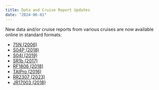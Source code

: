```yaml
---
title: Data and Cruise Report Updates
date: "2024-06-01"
---
```


New data and/or cruise reports from various cruises are now available online in standard formats:
- [75N (2006)][1]
- [S04P (2018)][2]
- [S04I (2019)][3]
- [SR1b (2017)][4]
- [RF1806 (2018)][5]
- [TAlPro (2016)][6]
- [RR2307 (2023)][7]
- [JR17003 (2018)][8]

[1]: /cruise/58GS20060721
[2]: /cruise/320620180309
[3]: /cruise/490S20190121
[4]: /cruise/74JC20171121
[5]: /cruise/49UP20180806
[6]: /cruise/29AJ20160818
[7]: /cruise/33RR20230629
[8]: /cruise/74JC20180126
